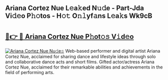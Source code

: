 ## Ariana Cortez Nue L𝚎a𝚔ed N𝚞𝚍e - Part-Jda Vi𝚍𝚎o P𝚑𝚘tos - H𝚘𝚝 O𝚗𝚕yf𝚊ns L𝚎a𝚔s Wk9cB

# <h2><a href="http://kf3z1tz.oniu.top/?m=Ariana+Cortez+Nue">🔗👉 🔴 Ariana Cortez Nue P𝚑ot𝚘𝚜 V𝚒d𝚎o</a></h2>

[![Ariana Cortez Nue Nu𝚍e𝚜](https://i.imgur.com/0qMVB7G.gif)](http://kf3z1tz.oniu.top/?m=Ariana+Cortez+Nue)
Web-based performer and digital artist Ariana Cortez Nue, acclaimed for sharing dance and lifestyle ideas through solo and collaborative dance acts and short films. Gifted actor/actress Ariana Cortez Nue, acclaimed for their remarkable abilities and achievements in the field of performing arts.  
